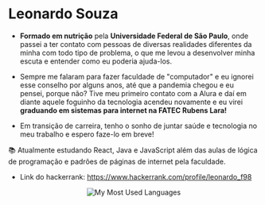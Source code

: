 # Leonardo Souza

- **Formado em nutrição** pela **Universidade Federal de São Paulo**, onde passei a ter contato com pessoas de diversas realidades diferentes da minha com todo tipo de problema, o que me levou a desenvolver minha escuta e entender como eu poderia ajuda-los.
- Sempre me falaram para fazer faculdade de "computador" e eu ignorei esse conselho por alguns anos, até que a pandemia chegou e eu pensei, porque não? Tive meu primeiro contato com a Alura e daí em diante aquele foguinho da tecnologia acendeu novamente e eu virei **graduando em sistemas para internet na FATEC Rubens Lara!**

- Em transição de carreira, tenho o sonho de juntar saúde e tecnologia no meu trabalho e espero faze-lo em breve!

📚 Atualmente estudando React, Java e JavaScript além das aulas de lógica de programação e padrões de páginas de internet pela faculdade.

- Link do hackerrank: https://www.hackerrank.com/profile/leonardo_f98

<div align="center">
  
![My Most Used Languages](https://github-readme-stats.vercel.app/api/top-langs/?username=leonardosf98&theme=midnight-purple&show_icons=true&hide_title=true)
  
</div>
